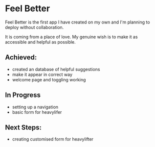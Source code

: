 
# Feel Better

Feel Better is the first app I have created on my own and I'm planning to deploy without collaboration. 

It is coming from a place of love. My genuine wish is to make it as accessible and helpful as possible. 

## Achieved:

- created an database of helpful suggestions
- make it appear in correct way
- welcome page and toggling working

## In Progress

- setting up a navigation 
- basic form for heavylifer

## Next Steps: 

- creating customised form for heavylifter 